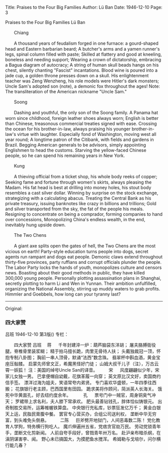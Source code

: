 Title: Praises to the Four Big Families
Author: Lü Ban
Date: 1946-12-10
Page: 3

Praises to the Four Big Families
    Lü Ban

　　Chiang

　　A thousand years of feudalism forged in one furnace: a gourd-shaped head and Eastern barbarian beard;
    A butcher's arms and a yamen runner's legs, spinal column filled with paste;
    Skilled at flattery and good at kneeling, boneless and needing support;
    Wearing a crown of dictatorship, embracing a Bagua diagram of autocracy;
    A string of human skull beads hangs on his chest, silently chanting "Fascist" incantations.
    Blood wine is poured into a jade cup, a golden throne presses down on a skull.
    His enlightenment teacher was Zeng Wenzheng, his role models were Hitler's dark monsters;
    Uncle Sam's adopted son (note), a demonic fox throughout the ages!
    Note: The transliteration of the American nickname "Uncle Sam."

　　Soong

　　Dashing and youthful, the only son of the Soong family.
    A Panama hat worn since childhood, foreign leather shoes always worn;
    English is better than Chinese, treasonous commercial treaties signed with ease.
    Crossing the ocean for his brother-in-law, always praising his younger brother-in-law's virtue with laughter.
    Especially fond of Washington, moving west all year round;
    A longtime patron of the Citibank, with fields and gardens in Brazil.
    Begging American generals to be advisors, simply appointing Englishmen to head the customs.
    Starving the yellow-faced Chinese people, so he can spend his remaining years in New York.

　　Kung

　　A thieving official from a ticket shop, his whole body reeks of copper;
    Seeking fame and fortune through women's skirts, always pleasing the Madam.
    His fat head is best at drilling into money holes, his stout body resembles a cast silver dollar.
    Winning by surprise on the stock exchange, strategizing with a calculating abacus.
    Treating the Central Bank as his private treasury, issuing banknotes like crazy in billions and trillions;
    Gold and silver transported from the sky, the fat of the people his meals.
    Resigning to concentrate on being a comprador, forming companies to hand over concessions,
    Monopolizing China's endless wealth, in the end, inevitably hung upside down.

　　The Two Chens

　　A giant axe splits open the gates of hell, the Two Chens are the most vicious on earth!
    Party-style education turns people into dogs, secret agents run rampant and dogs eat people.
    Demonic claws extend throughout thirty-five provinces, party ruffians and corrupt officials plunder the people.
    The Labor Party locks the hands of youth, monopolizes culture and censors news.
    Boasting about their good methods in public, they have killed 300,000 young people.
    Personally plotting assassination plans in Shanghai, secretly plotting to harm Li and Wen in Yunnan.
    Their ambition unfulfilled, organizing the National Assembly, stirring up muddy waters to grab profits.
    Himmler and Goebbels, how long can your tyranny last?



<hr /> 

Original: 


### 四大家赞
吕班
1946-12-10
第3版()
专栏：

　　四大家赞
    吕班
  　蒋
　
    千年封建淬一炉：葫芦脑袋东洋胡；
    屠夫胳膊衙役腿，脊椎骨里装浆糊；
    精于拍马擅长跪，肉里无骨待人扶；
    头戴独裁冠一顶，怀抱专制八卦图；
    胸前一串人顶骨，默诵“法西”数念珠。
    翡翠杯中斟血酒，黄金宝座压骷髅。
    启蒙先师曾文正，希魔黑怪好门徒；
    山姆大叔干儿子（注），万古云霄一妖狐！
    注：美国的绰号Uncle San的译音。
　
  　宋
　
    风度翩翩似少年，宋家儿女独一男。
    巴拿便帽自幼戴，花旗革履一向穿；
    英文原比汉文好，卖国商约信手签。
    漂洋过海为姐夫，笑语常夸内弟贤。
    专门喜欢华盛顿，一年四季往西搬；
    花旗银行老主顾，巴西国里有田园。
    跪求美将作顾问，简派英人长海关。
    饿死中华黄面孔，好去纽约度余年。
　
　  孔
　
    票号门中一贼官，周身铜臭气冲天；
    罗裙带上求名利，夫人膝下常承欢。
    肥头最善钻钱孔，胖体恰似铸银元。
    出奇制胜交易所，运筹帷幄铁算盘。
    中央银行充私库，钞票狂发亿万千；
    黄金白银天上运，民脂民膏腹中餐。
    罢官专心营买办，合组公司送利权，
    垄断中华无穷富，到头难免头倒悬。
　
  　二陈
　
    巨斧劈开地狱门，人间恶毒数二陈！
    党化教育人学狗，特务横行狗吃人。
    魔爪伸遍卅五省，党痞贪官劫万民。
    劳动党锁青年手，垄断文化剪新闻。
    人前自夸手段好，曾戮青年卅万名。
    赴沪亲布暗杀纲，在滇阴谋害李、闻。
    野心未已搞国大，为摸肥鱼水搅浑。
    希姆勒与戈培尔，问尔横行能几春？
